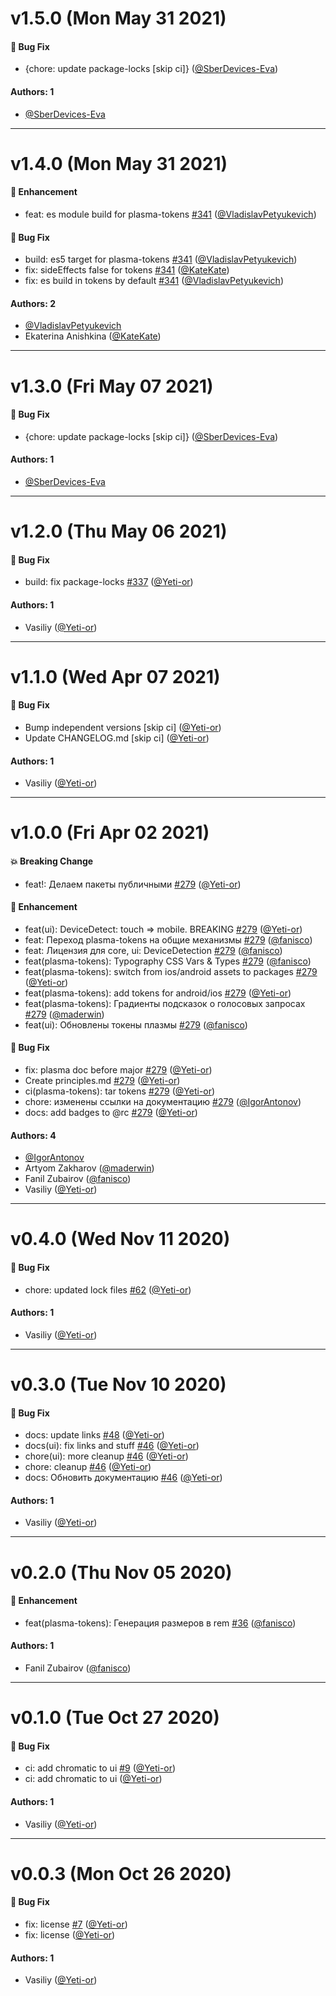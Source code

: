 # v1.5.0 (Mon May 31 2021)

#### 🐛 Bug Fix

- {chore: update package-locks \[skip ci\]} ([@SberDevices-Eva](https://github.com/SberDevices-Eva))

#### Authors: 1

- [@SberDevices-Eva](https://github.com/SberDevices-Eva)

---

# v1.4.0 (Mon May 31 2021)

#### 🚀 Enhancement

- feat: es module build for plasma-tokens [#341](https://github.com/sberdevices/plasma/pull/341) ([@VladislavPetyukevich](https://github.com/VladislavPetyukevich))

#### 🐛 Bug Fix

- build: es5 target for plasma-tokens [#341](https://github.com/sberdevices/plasma/pull/341) ([@VladislavPetyukevich](https://github.com/VladislavPetyukevich))
- fix: sideEffects false for tokens [#341](https://github.com/sberdevices/plasma/pull/341) ([@KateKate](https://github.com/KateKate))
- fix: es build in tokens by default [#341](https://github.com/sberdevices/plasma/pull/341) ([@VladislavPetyukevich](https://github.com/VladislavPetyukevich))

#### Authors: 2

- [@VladislavPetyukevich](https://github.com/VladislavPetyukevich)
- Ekaterina Anishkina ([@KateKate](https://github.com/KateKate))

---

# v1.3.0 (Fri May 07 2021)

#### 🐛 Bug Fix

- {chore: update package-locks \[skip ci\]} ([@SberDevices-Eva](https://github.com/SberDevices-Eva))

#### Authors: 1

- [@SberDevices-Eva](https://github.com/SberDevices-Eva)

---

# v1.2.0 (Thu May 06 2021)

#### 🐛 Bug Fix

- build: fix package-locks [#337](https://github.com/sberdevices/plasma/pull/337) ([@Yeti-or](https://github.com/Yeti-or))

#### Authors: 1

- Vasiliy ([@Yeti-or](https://github.com/Yeti-or))

---

# v1.1.0 (Wed Apr 07 2021)

#### 🐛 Bug Fix

- Bump independent versions \[skip ci\] ([@Yeti-or](https://github.com/Yeti-or))
- Update CHANGELOG.md \[skip ci\] ([@Yeti-or](https://github.com/Yeti-or))

#### Authors: 1

- Vasiliy ([@Yeti-or](https://github.com/Yeti-or))

---

# v1.0.0 (Fri Apr 02 2021)

#### 💥 Breaking Change

- feat!: Делаем пакеты публичными [#279](https://github.com/sberdevices/plasma/pull/279) ([@Yeti-or](https://github.com/Yeti-or))

#### 🚀 Enhancement

- feat(ui): DeviceDetect: touch => mobile. BREAKING [#279](https://github.com/sberdevices/plasma/pull/279) ([@Yeti-or](https://github.com/Yeti-or))
- feat: Переход plasma-tokens на общие механизмы [#279](https://github.com/sberdevices/plasma/pull/279) ([@fanisco](https://github.com/fanisco))
- feat: Лицензия для core, ui: DeviceDetection [#279](https://github.com/sberdevices/plasma/pull/279) ([@fanisco](https://github.com/fanisco))
- feat(plasma-tokens): Typography CSS Vars & Types [#279](https://github.com/sberdevices/plasma/pull/279) ([@fanisco](https://github.com/fanisco))
- feat(plasma-tokens): switch from ios/android assets to packages [#279](https://github.com/sberdevices/plasma/pull/279) ([@Yeti-or](https://github.com/Yeti-or))
- feat(plasma-tokens): add tokens for android/ios [#279](https://github.com/sberdevices/plasma/pull/279) ([@Yeti-or](https://github.com/Yeti-or))
- feat(plasma-tokens): Градиенты подсказок о голосовых запросах [#279](https://github.com/sberdevices/plasma/pull/279) ([@maderwin](https://github.com/maderwin))
- feat(ui): Обновлены токены плазмы [#279](https://github.com/sberdevices/plasma/pull/279) ([@fanisco](https://github.com/fanisco))

#### 🐛 Bug Fix

- fix: plasma doc before major [#279](https://github.com/sberdevices/plasma/pull/279) ([@Yeti-or](https://github.com/Yeti-or))
- Create principles.md [#279](https://github.com/sberdevices/plasma/pull/279) ([@Yeti-or](https://github.com/Yeti-or))
- ci(plasma-tokens): tar tokens [#279](https://github.com/sberdevices/plasma/pull/279) ([@Yeti-or](https://github.com/Yeti-or))
- chore: изменены ссылки на документацию [#279](https://github.com/sberdevices/plasma/pull/279) ([@IgorAntonov](https://github.com/IgorAntonov))
- docs: add badges to @rc [#279](https://github.com/sberdevices/plasma/pull/279) ([@Yeti-or](https://github.com/Yeti-or))

#### Authors: 4

- [@IgorAntonov](https://github.com/IgorAntonov)
- Artyom Zakharov ([@maderwin](https://github.com/maderwin))
- Fanil Zubairov ([@fanisco](https://github.com/fanisco))
- Vasiliy ([@Yeti-or](https://github.com/Yeti-or))

---

# v0.4.0 (Wed Nov 11 2020)

#### 🐛 Bug Fix

- chore: updated lock files [#62](https://github.com/sberdevices/plasma/pull/62) ([@Yeti-or](https://github.com/Yeti-or))

#### Authors: 1

- Vasiliy ([@Yeti-or](https://github.com/Yeti-or))

---

# v0.3.0 (Tue Nov 10 2020)

#### 🐛 Bug Fix

- docs: update links [#48](https://github.com/sberdevices/plasma/pull/48) ([@Yeti-or](https://github.com/Yeti-or))
- docs(ui): fix links and stuff [#46](https://github.com/sberdevices/plasma/pull/46) ([@Yeti-or](https://github.com/Yeti-or))
- chore(ui): more cleanup [#46](https://github.com/sberdevices/plasma/pull/46) ([@Yeti-or](https://github.com/Yeti-or))
- chore: cleanup [#46](https://github.com/sberdevices/plasma/pull/46) ([@Yeti-or](https://github.com/Yeti-or))
- docs: Обновить документацию [#46](https://github.com/sberdevices/plasma/pull/46) ([@Yeti-or](https://github.com/Yeti-or))

#### Authors: 1

- Vasiliy ([@Yeti-or](https://github.com/Yeti-or))

---

# v0.2.0 (Thu Nov 05 2020)

#### 🚀 Enhancement

- feat(plasma-tokens): Генерация размеров в rem [#36](https://github.com/sberdevices/plasma/pull/36) ([@fanisco](https://github.com/fanisco))

#### Authors: 1

- Fanil Zubairov ([@fanisco](https://github.com/fanisco))

---

# v0.1.0 (Tue Oct 27 2020)

#### 🐛 Bug Fix

- ci: add chromatic to ui [#9](https://github.com/sberdevices/plasma/pull/9) ([@Yeti-or](https://github.com/Yeti-or))
- ci: add chromatic to ui ([@Yeti-or](https://github.com/Yeti-or))

#### Authors: 1

- Vasiliy ([@Yeti-or](https://github.com/Yeti-or))

---

# v0.0.3 (Mon Oct 26 2020)

#### 🐛 Bug Fix

- fix: license [#7](https://github.com/sberdevices/plasma/pull/7) ([@Yeti-or](https://github.com/Yeti-or))
- fix: license ([@Yeti-or](https://github.com/Yeti-or))

#### Authors: 1

- Vasiliy ([@Yeti-or](https://github.com/Yeti-or))
